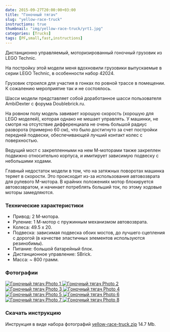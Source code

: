 ```yaml
---
date: 2015-09-27T20:00:00+03:00
title: "Гоночный тягач"
slug: "yellow-race-truck"
instructions: true
thumbnail: "img/yellow-race-truck/yrt1.jpg"
categories: [Trucks]
tags: [PF,small,fast,instructions]
---
```


Дистанционно управляемый, моторизированный гоночный грузовик из LEGO Technic.

На постройку этой модели меня вдохновили грузовики выпускаемые в серии LEGO Technic, в особенности набор 42024.

Грузовик строился для участия в гонках по ровной трассе в помещении. К сожалению мероприятие так и не состоялось.
<!--more-->
Шасси модели представляет собой доработанное шасси пользователя AmbiDexter с форума Doublebrick.ru.

На ровном полу модель завивает хорошую скорость (хорошую для LEGO моделей), которая однако не мешает управлять. У машинки, не смотря на отсутствие дифференциала не очень большой радиус разворота (примерно 60 см), что было достигнуто за счет постройки передней подвески, обеспечивающей лучший контакт колес с поверхностью.

Ведущий мост с закрепленными на нем М-моторами также закреплен подвижно относительно корпуса, и имитирует зависимую подвеску с небольшими ходами.

Главный недостаток модели в том, что на затяжных поворотах машинка теряет в скорости. Это происходит из-за использования автовозврата для рулевого M-мотора. В крайних положениях мотор блокируется автовозвратом, и начинает потреблять больший ток, по этому ходовые моторы замедляются.

### Технические характеристики

- Привод: 2 М-мотора.
- Руление: 1 М-мотор с пружинным механизмом автовозврата.
- Колеса: 49.5 x 20.
- Подвеска: зависимая подвеска обоих мостов, до лучшего сцепления с дорогой (в качестве эластичных элементов используются резинобимы).
- Питание: большой батарейный блок.
- Дистанционное управление: SBrick.
- Масса: ~ 800 грамм.

### Фотографии

<div id="lightgallery">
  <a href="./../../img/yellow-race-truck/yrt1.jpg">
    <img src="./../../img/yellow-race-truck/yrt1_p.jpg" alt="Гоночный тягач Photo 1">
  </a>
  <a href="./../../img/yellow-race-truck/yrt2.jpg">
    <img src="./../../img/yellow-race-truck/yrt2_p.jpg" alt="Гоночный тягач Photo 2">
  </a>
  <a href="./../../img/yellow-race-truck/yrt3.jpg">
    <img src="./../../img/yellow-race-truck/yrt3_p.jpg" alt="Гоночный тягач Photo 3">
  </a>
  <a href="./../../img/yellow-race-truck/yrt4.jpg">
    <img src="./../../img/yellow-race-truck/yrt4_p.jpg" alt="Гоночный тягач Photo 4">
  </a>
  <a href="./../../img/yellow-race-truck/yrt5.jpg">
    <img src="./../../img/yellow-race-truck/yrt5_p.jpg" alt="Гоночный тягач Photo 5">
  </a>
  <a href="./../../img/yellow-race-truck/yrt6.jpg">
    <img src="./../../img/yellow-race-truck/yrt6_p.jpg" alt="Гоночный тягач Photo 6">
  </a>
  <a href="./../../img/yellow-race-truck/yrt7.jpg">
    <img src="./../../img/yellow-race-truck/yrt7_p.jpg" alt="Гоночный тягач Photo 7">
  </a>
  <a href="./../../img/yellow-race-truck/yrt8.jpg">
    <img src="./../../img/yellow-race-truck/yrt8_p.jpg" alt="Гоночный тягач Photo 8">
  </a>
</div>

### Скачать инструкцию

Инструкция в виде набора фотографий [yellow-race-truck.zip](./../../downloads/yellow-race-truck.zip) 14.7 Мb.